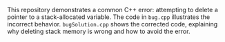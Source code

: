 This repository demonstrates a common C++ error: attempting to delete a pointer to a stack-allocated variable.  The code in `bug.cpp` illustrates the incorrect behavior.  `bugSolution.cpp` shows the corrected code, explaining why deleting stack memory is wrong and how to avoid the error.